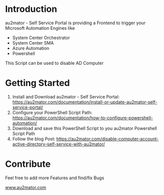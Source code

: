 # Introduction

au2mator - Self Service Portal is providing a Frontend to trigger your Microsoft Automation Engines like

- System Center Orchestrator
- System Center SMA
- Azure Automation
- Powershell

This Script can be used to disable AD Computer

# Getting Started

1.	Install and Download au2mator - Self Service Portal: https://au2mator.com/documentation/install-or-update-au2mator-self-service-portal/
2.	Configure your PowerShell Script Path: https://au2mator.com/documentation/how-to-configure-powershell-automation/
3.	Download and save this PowerShell Script to you au2mator Powershell Script Path
4.	Follow the blog Post: https://au2mator.com/disable-computer-account-active-directory-self-service-with-au2mator/


# Contribute

Feel free to add more Features and find/fix Bugs

www.au2mator.com